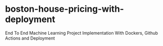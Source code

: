 # boston-house-pricing-with-deployment
End To End Machine Learning Project Implementation With Dockers, Github Actions and Deployment
